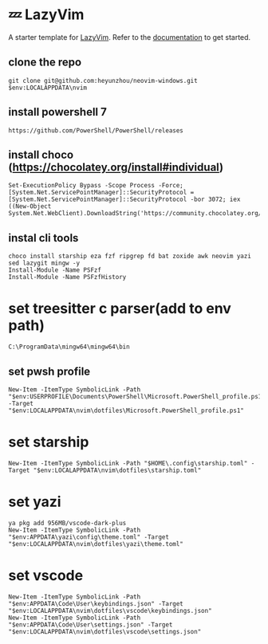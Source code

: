 # 💤 LazyVim

A starter template for [LazyVim](https://github.com/LazyVim/LazyVim).
Refer to the [documentation](https://lazyvim.github.io/installation) to get started.

## clone the repo
```
git clone git@github.com:heyunzhou/neovim-windows.git $env:LOCALAPPDATA\nvim
```


## install powershell 7
```
https://github.com/PowerShell/PowerShell/releases
```

## install choco (https://chocolatey.org/install#individual)
```
Set-ExecutionPolicy Bypass -Scope Process -Force; [System.Net.ServicePointManager]::SecurityProtocol = [System.Net.ServicePointManager]::SecurityProtocol -bor 3072; iex ((New-Object System.Net.WebClient).DownloadString('https://community.chocolatey.org/install.ps1'))
```

## instal cli tools
```
choco install starship eza fzf ripgrep fd bat zoxide awk neovim yazi sed lazygit mingw -y
Install-Module -Name PSFzf
Install-Module -Name PSFzfHistory
```
# set treesitter c parser(add to env path)
```
C:\ProgramData\mingw64\mingw64\bin
```

## set pwsh profile
```
New-Item -ItemType SymbolicLink -Path "$env:USERPROFILE\Documents\PowerShell\Microsoft.PowerShell_profile.ps1" -Target "$env:LOCALAPPDATA\nvim\dotfiles\Microsoft.PowerShell_profile.ps1"
```
# set starship 
```
New-Item -ItemType SymbolicLink -Path "$HOME\.config\starship.toml" -Target "$env:LOCALAPPDATA\nvim\dotfiles\starship.toml"
```
# set yazi
```
ya pkg add 956MB/vscode-dark-plus
New-Item -ItemType SymbolicLink -Path "$env:APPDATA\yazi\config\theme.toml" -Target "$env:LOCALAPPDATA\nvim\dotfiles\yazi\theme.toml"
```
# set vscode
```
New-Item -ItemType SymbolicLink -Path "$env:APPDATA\Code\User\keybindings.json" -Target "$env:LOCALAPPDATA\nvim\dotfiles\vscode\keybindings.json"
New-Item -ItemType SymbolicLink -Path "$env:APPDATA\Code\User\settings.json" -Target "$env:LOCALAPPDATA\nvim\dotfiles\vscode\settings.json"
```






